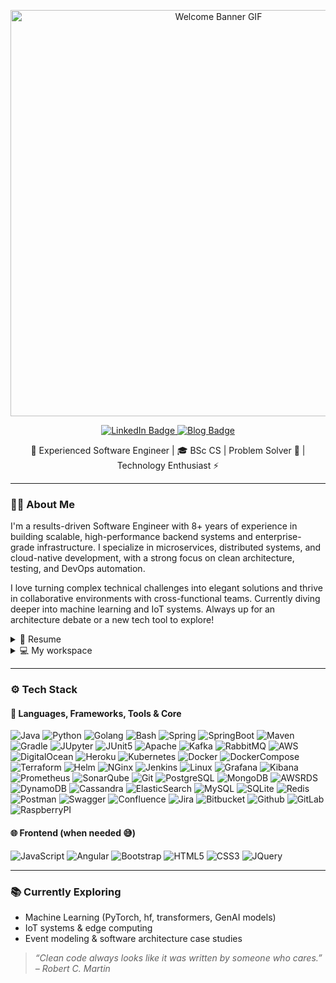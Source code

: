 <p align="center">
  <img src="profile-welcome1.gif" alt="Welcome Banner GIF" width="650"/>
</p>

<p align="center">
  <a href="https://www.linkedin.com/in/valentine-riabukhin/">
    <img src="https://custom-icon-badges.demolab.com/badge/LinkedIn-0A66C2?logo=linkedin-white&logoColor=fff" alt="LinkedIn Badge"/>
  </a>
    <a href="https://valentine-riabukhin.pro">
    <img src="https://img.shields.io/badge/Blog-valentine--riabukhin.pro-black" alt="Blog Badge"/>
  </a>
</p>

<p align="center">
  🚀 Experienced Software Engineer | 🎓 BSc CS | Problem Solver 🧠 | Technology Enthusiast ⚡
</p>

---

### 🧑‍💻 About Me

I'm a results-driven Software Engineer with 8+ years of experience in building scalable, high-performance backend systems and enterprise-grade infrastructure. I specialize in microservices, distributed systems, and cloud-native development, with a strong focus on clean architecture, testing, and DevOps automation. 

I love turning complex technical challenges into elegant solutions and thrive in collaborative environments with cross-functional teams. Currently diving deeper into machine learning and IoT systems. Always up for an architecture debate or a new tech tool to explore!

<details>
  <summary>📃 Resume</summary>


## Education

- 📖 **Institute of Computer Systems, System Software Department / Computer Science**\
📆 2014 - 2018\
📍 **Odesа Polytechnic National University** - Odesa, Ukraine

## Experience

<img align="right" src="https://img.shields.io/badge/Microservices & Serverless-black?style=for-the-badge"/>
<img align="right" src="https://img.shields.io/badge/Java | Go | Python-F2F4F9?style=for-the-badge" />

- 👨‍💻 **Principal Software Engineer**\
📆 2021 - 2024\
📍 **Omni Logistics** - Charlotte, North Carolina, USA

<img align="right" src="https://img.shields.io/badge/Microservices-black?style=for-the-badge"/>
<img align="right" src="https://img.shields.io/badge/Java | Python-F2F4F9?style=for-the-badge" />

- 👨‍💻 **Senior Software Engineer**\
📆 2019 - 2021\
📍 **Zelh** - Ukraine

<img align="right" src="https://img.shields.io/badge/Monolith-black?style=for-the-badge"/>
<img align="right" src="https://img.shields.io/badge/Java | Python-F2F4F9?style=for-the-badge" />

- 👨‍💻 **Software Engineer**\
📆 2017 - 2019\
📍 **ivia** - Ukraine

<img align="right" src="https://img.shields.io/badge/Monolith-black?style=for-the-badge"/>
<img align="right" src="https://img.shields.io/badge/Java-F2F4F9?style=for-the-badge" />
<img align="right" src="https://img.shields.io/badge/Android-3DDC84?style=for-the-badge&logo=android&logoColor=white" />

- 👨‍💻 **Software Engineer (Internship)**\
📆 2016 - 2017\
📍 **DataArt** - Ukraine

</details>

<details>
  <summary>💻 My workspace</summary>

  <br>
  <p align='center'>
    <img src="https://img.shields.io/badge/Ubuntu-E95420?style=for-the-badge&logo=ubuntu&logoColor=white" />
    <img src="https://img.shields.io/badge/windows-%230078D6.svg?&style=for-the-badge&logo=windows&logoColor=white" />
    <img src="https://img.shields.io/badge/intel-core%20i9%2011th-%230071C5.svg?&style=for-the-badge&logo=intel&logoColor=white" />
    <img src="https://img.shields.io/badge/RAM-64GB-%230071C5.svg?&style=for-the-badge&logoColor=white" />
    <img src="https://img.shields.io/badge/AMD%20Radeon%20RX6900XT-ED1C24?style=for-the-badge&logo=amd&logoColor=white" />
  </p>
</details>

---

### ⚙️ Tech Stack

#### 🧠 Languages, Frameworks, Tools & Core

![Java](https://img.shields.io/badge/java-%23ED8B00.svg?style=for-the-badge&logo=java&logoColor=white)
![Python](https://img.shields.io/badge/Python-FFD43B?style=for-the-badge&logo=python&logoColor=blue)
![Golang](https://img.shields.io/badge/Go-00ADD8?style=for-the-badge&logo=go&logoColor=white)
![Bash](https://img.shields.io/badge/GNU%20Bash-4EAA25?style=for-the-badge&logo=GNU%20Bash&logoColor=white)
![Spring](https://img.shields.io/badge/Spring-6DB33F?style=for-the-badge&logo=spring&logoColor=white)
![SpringBoot](https://img.shields.io/badge/Spring_Boot-6DB33F?style=for-the-badge&logo=spring-boot&logoColor=white)
![Maven](https://img.shields.io/badge/Apache%20Maven-C71A36?style=for-the-badge&logo=Apache%20Maven&logoColor=white)
![Gradle](https://img.shields.io/badge/gradle-02303A?style=for-the-badge&logo=gradle&logoColor=white)
![JUpyter](https://img.shields.io/badge/Jupyter-F37626.svg?&style=for-the-badge&logo=Jupyter&logoColor=white)
![JUnit5](https://img.shields.io/badge/Junit5-25A162?style=for-the-badge&logo=junit5&logoColor=white)
![Apache](https://img.shields.io/badge/apache-%23D42029.svg?style=for-the-badge&logo=apache&logoColor=white)
![Kafka](https://img.shields.io/badge/Apache_Kafka-231F20?style=for-the-badge&logo=apache-kafka&logoColor=white)
![RabbitMQ](https://img.shields.io/badge/rabbitmq-%23FF6600.svg?&style=for-the-badge&logo=rabbitmq&logoColor=white)
![AWS](https://img.shields.io/badge/Amazon_Web_Services-FF9900?style=for-the-badge&logo=amazonwebservices&logoColor=white)
![DigitalOcean](https://img.shields.io/badge/Digital_Ocean-0080FF?style=for-the-badge&logo=DigitalOcean&logoColor=white)
![Heroku](https://img.shields.io/badge/Heroku-430098?style=for-the-badge&logo=heroku&logoColor=white)
![Kubernetes](https://img.shields.io/badge/Kubernetes-3069DE?style=for-the-badge&logo=kubernetes&logoColor=white)
![Docker](https://img.shields.io/badge/Docker-2CA5E0?style=for-the-badge&logo=docker&logoColor=white)
![DockerCompose](https://img.shields.io/badge/Docker%20Compose-2496ED?style=for-the-badge&logo=docker&logoColor=white)
![Terraform](https://img.shields.io/badge/Terraform-7B42BC?style=for-the-badge&logo=terraform&logoColor=white)
![Helm](https://img.shields.io/badge/Helm-0F1689?style=for-the-badge&logo=Helm&labelColor=0F1689)
![NGinx](https://img.shields.io/badge/Nginx-009639?style=for-the-badge&logo=nginx&logoColor=white)
![Jenkins](https://img.shields.io/badge/Jenkins-49728B?style=for-the-badge&logo=jenkins&logoColor=white)
![Linux](https://img.shields.io/badge/Linux-FCC624?style=for-the-badge&logo=linux&logoColor=black)
![Grafana](https://img.shields.io/badge/Grafana-F2F4F9?style=for-the-badge&logo=grafana&logoColor=orange&labelColor=F2F4F9)
![Kibana](https://img.shields.io/badge/Kibana-005571?style=for-the-badge&logo=Kibana&logoColor=white)
![Prometheus](https://img.shields.io/badge/Prometheus-000000?style=for-the-badge&logo=prometheus&labelColor=000000)
![SonarQube](https://img.shields.io/badge/Sonarqube-5190cf?style=for-the-badge&logo=sonarqube&logoColor=white)
![Git](https://img.shields.io/badge/GIT-E44C30?style=for-the-badge&logo=git&logoColor=white)
![PostgreSQL](https://img.shields.io/badge/PostgreSQL-316192?style=for-the-badge&logo=postgresql&logoColor=white)
![MongoDB](https://img.shields.io/badge/MongoDB-4EA94B?style=for-the-badge&logo=mongodb&logoColor=white)
![AWSRDS](https://img.shields.io/badge/Amazon%20RDS-527FFF?style=for-the-badge&logo=amazon-rds&logoColor=white)
![DynamoDB](https://img.shields.io/badge/Amazon%20DynamoDB-4053D6?style=for-the-badge&logo=Amazon%20DynamoDB&logoColor=white)
![Cassandra](https://img.shields.io/badge/Cassandra-1287B1?style=for-the-badge&logo=apache%20cassandra&logoColor=white)
![ElasticSearch](https://img.shields.io/badge/Elastic_Search-005571?style=for-the-badge&logo=elasticsearch&logoColor=white)
![MySQL](https://img.shields.io/badge/MySQL-005C84?style=for-the-badge&logo=mysql&logoColor=white)
![SQLite](https://img.shields.io/badge/Sqlite-003B57?style=for-the-badge&logo=sqlite&logoColor=white)
![Redis](https://img.shields.io/badge/redis-CC0000.svg?&style=for-the-badge&logo=redis&logoColor=white)
![Postman](https://img.shields.io/badge/Postman-FF6C37?style=for-the-badge&logo=postman&logoColor=white)
![Swagger](https://img.shields.io/badge/-Swagger-%23Clojure?style=for-the-badge&logo=swagger&logoColor=white)
![Confluence](https://img.shields.io/badge/confluence-%23172BF4.svg?style=for-the-badge&logo=confluence&logoColor=white)
![Jira](https://img.shields.io/badge/jira-%230A0FFF.svg?style=for-the-badge&logo=jira&logoColor=white)
![Bitbucket](https://img.shields.io/badge/Bitbucket-0747a6?style=for-the-badge&logo=bitbucket&logoColor=white)
![Github](https://img.shields.io/badge/GitHub-100000?style=for-the-badge&logo=github&logoColor=white)
![GitLab](https://img.shields.io/badge/GitLab-330F63?style=for-the-badge&logo=gitlab&logoColor=white)
![RaspberryPI](https://img.shields.io/badge/Raspberry%20Pi-A22846?style=for-the-badge&logo=Raspberry%20Pi&logoColor=white)

#### 🌐 Frontend (when needed 😅)

![JavaScript](https://img.shields.io/badge/javascript-%23323330.svg?style=for-the-badge&logo=javascript&logoColor=%23F7DF1E)
![Angular](https://img.shields.io/badge/angular-%23DD0031.svg?style=for-the-badge&logo=angular&logoColor=white)
![Bootstrap](https://img.shields.io/badge/bootstrap-%23563D7C.svg?style=for-the-badge&logo=bootstrap&logoColor=white)
![HTML5](https://img.shields.io/badge/html5-%23E34F26.svg?style=for-the-badge&logo=html5&logoColor=white)
![CSS3](https://img.shields.io/badge/css3-%231572B6.svg?style=for-the-badge&logo=css3&logoColor=white)
![JQuery](https://img.shields.io/badge/jQuery-0769AD?style=for-the-badge&logo=jquery&logoColor=white)

---

### 📚 Currently Exploring

- Machine Learning (PyTorch, hf, transformers, GenAI models)
- IoT systems & edge computing
- Event modeling & software architecture case studies


> _“Clean code always looks like it was written by someone who cares.” – Robert C. Martin_
